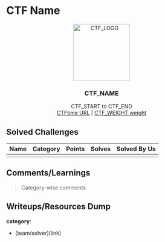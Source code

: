 # CTF Name

<div align="center">
  <a href="CTFTIME_URL">
      <img src="LOGO_IMAGE" alt="CTF_LOGO" width="150" height="150">
  </a>
  
  <h3 align="center">CTF_NAME</h3>
  
  <p align="center">
      CTF_START to CTF_END
      <br />
      <a href="CTFTIME_URL">CTFtime URL</a>
      |
      <a href=''>CTF_WEIGHT weight</a>
  </p>
</div>

## Solved Challenges

| Name | Category | Points | Solves | Solved By Us |
|------|----------|--------|--------|--------------|
|      |          |        |        |              |

## Comments/Learnings

> Category-wise comments

## Writeups/Resources Dump

**category**:
- \[team/solver\]\(link\)
